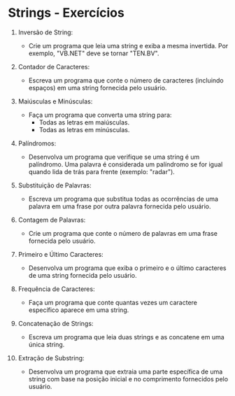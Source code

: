# Strings - Exercícios

1. Inversão de String:
    - Crie um programa que leia uma string e exiba a mesma invertida. Por exemplo, "VB.NET" deve se tornar "TEN.BV".

1. Contador de Caracteres:
    - Escreva um programa que conte o número de caracteres (incluindo espaços) em uma string fornecida pelo usuário.

1. Maiúsculas e Minúsculas:
    - Faça um programa que converta uma string para:
        - Todas as letras em maiúsculas.
        - Todas as letras em minúsculas.

1. Palíndromos:
    - Desenvolva um programa que verifique se uma string é um palíndromo. Uma palavra é considerada um palíndromo se for igual quando lida de trás para frente (exemplo: "radar").

1. Substituição de Palavras:
    - Escreva um programa que substitua todas as ocorrências de uma palavra em uma frase por outra palavra fornecida pelo usuário.

1. Contagem de Palavras:
    - Crie um programa que conte o número de palavras em uma frase fornecida pelo usuário.

1. Primeiro e Último Caracteres:
    - Desenvolva um programa que exiba o primeiro e o último caracteres de uma string fornecida pelo usuário.

1. Frequência de Caracteres:
    - Faça um programa que conte quantas vezes um caractere específico aparece em uma string.

1. Concatenação de Strings:
    - Escreva um programa que leia duas strings e as concatene em uma única string.

1. Extração de Substring:
    - Desenvolva um programa que extraia uma parte específica de uma string com base na posição inicial e no comprimento fornecidos pelo usuário.